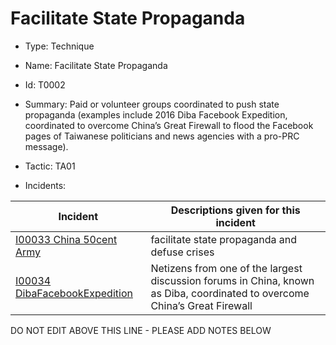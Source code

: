# Facilitate State Propaganda

* Type: Technique

* Name: Facilitate State Propaganda

* Id: T0002

* Summary: Paid or volunteer groups coordinated to push state propaganda (examples include 2016 Diba Facebook Expedition, coordinated to overcome China’s Great Firewall to flood the Facebook pages of Taiwanese politicians and news agencies with a pro-PRC message).

* Tactic: TA01

* Incidents:

| Incident | Descriptions given for this incident |
| -------- | -------------------- |
| [I00033 China 50cent Army](../incidents/I00033.md) | facilitate state propaganda and defuse crises |
| [I00034 DibaFacebookExpedition](../incidents/I00034.md) | Netizens from one of the largest discussion forums in China, known as Diba, coordinated to overcome China’s Great Firewall |

DO NOT EDIT ABOVE THIS LINE - PLEASE ADD NOTES BELOW